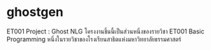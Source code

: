 # ghostgen
ET001 Project : Ghost NLG
โครงงานชิ้นนี้เป็นส่วนหนึ่งของรายวิชา ET001 Basic Programming
หนึ่งในรายวิชาของโรงเรียนสาธิตแห่งมหาวิทยาลัยธรรมศาสตร์
